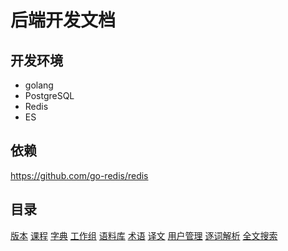 # 后端开发文档
## 开发环境
- golang
- PostgreSQL
- Redis
- ES

## 依赖
https://github.com/go-redis/redis


## 目录
[版本](channel.md)
[课程](course.md)
[字典](dict.md)
[工作组](group.md)
[语料库](palicanon.md)
[术语](term.md)
[译文](translation.md)
[用户管理](user.md)
[逐词解析](wbw.md)
[全文搜索](search.md)